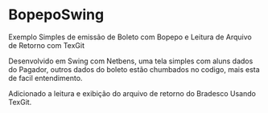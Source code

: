 # BopepoSwing
Exemplo Simples de emissão de Boleto com Bopepo e Leitura de Arquivo de Retorno com TexGit

Desenvolvido em Swing com Netbens, uma tela simples com aluns dados do Pagador, outros dados do boleto estão chumbados no codigo, 
mais esta de facil entendimento.

Adicionado a leitura e exibição do arquivo de retorno do Bradesco Usando TexGit.
